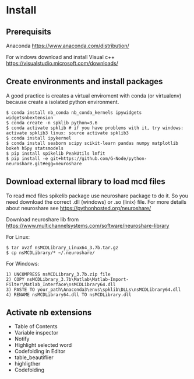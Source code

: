 # Install
## Prerequisits
Anaconda https://www.anaconda.com/distribution/    

For windows download and install Visual c++ https://visualstudio.microsoft.com/downloads/

## Create environments and install packages
A good practice is creates a virtual enviroment with conda (or virtualenv) because create a isolated python environment.

```batch
$ conda install nb_conda nb_conda_kernels ipywidgets widgetsnbextension
$ conda create -n spklib python=3.6
$ conda activate spklib # if you have problems with it, try windows: activate spklib3 linux: source activate spklib3
$ conda install ipykernel
$ conda install seaborn scipy scikit-learn pandas numpy matplotlib bokeh h5py statsmodels
$ pip install spikelib PeakUtils lmfit
$ pip install -e git+https://github.com/G-Node/python-neuroshare.git#egg=neuroshare
```

## Download external library to load mcd files
To read mcd files spikelib package use neuroshare package to do it. So you need download the correct .dll (windows) or .so (linix) file. For more details about neuroshare see https://pythonhosted.org/neuroshare/

Download neuroshare lib from https://www.multichannelsystems.com/software/neuroshare-library

For Linux:
```batch
$ tar xvzf nsMCDLibrary_Linux64_3.7b.tar.gz
$ cp nsMCDLibrary/* ~/.neuroshare/
```

For Windows:
```
1) UNCOMPRESS nsMCDLibrary_3.7b.zip file 
2) COPY nsMCDLibrary_3.7b\Matlab\Matlab-Import-Filter\Matlab_Interface\nsMCDLibrary64.dll
3) PASTE TO your_path\Anaconda3\envs\spklib\DLLs\nsMCDLibrary64.dll
4) RENAME nsMCDLibrary64.dll TO nsMCDLibrary.dll 
```

## Activate nb extensions
- Table of Contents
- Variable inspector
- Notify
- Highlight selected word
- Codefolding in Editor
- table_beautiflier
- highligther
- Codefolding
